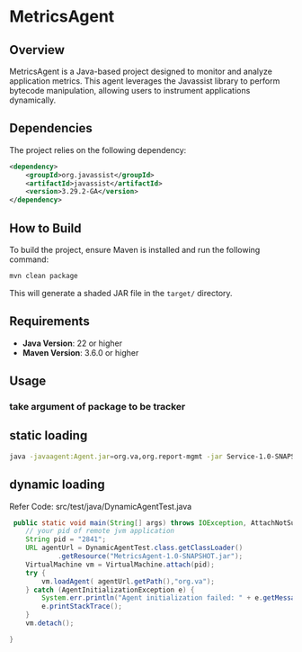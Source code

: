 # MetricsAgent

## Overview
MetricsAgent is a Java-based project designed to monitor and analyze application metrics. This agent leverages the Javassist library to perform bytecode manipulation, allowing users to instrument applications dynamically.



## Dependencies
The project relies on the following dependency:

```xml
<dependency>
    <groupId>org.javassist</groupId>
    <artifactId>javassist</artifactId>
    <version>3.29.2-GA</version>
</dependency>
```



## How to Build
To build the project, ensure Maven is installed and run the following command:
```bash
mvn clean package
```
This will generate a shaded JAR file in the `target/` directory.

## Requirements
- **Java Version**: 22 or higher
- **Maven Version**: 3.6.0 or higher

## Usage

### take argument of package to be tracker


## static loading
```bash
java -javaagent:Agent.jar=org.va,org.report-mgmt -jar Service-1.0-SNAPSHOT.jar
```

## dynamic loading
 Refer Code: src/test/java/DynamicAgentTest.java
```java
 public static void main(String[] args) throws IOException, AttachNotSupportedException, AgentLoadException {
    // your pid of remote jvm application
    String pid = "2841";
    URL agentUrl = DynamicAgentTest.class.getClassLoader()
            .getResource("MetricsAgent-1.0-SNAPSHOT.jar");
    VirtualMachine vm = VirtualMachine.attach(pid);
    try {
        vm.loadAgent( agentUrl.getPath(),"org.va");
    } catch (AgentInitializationException e) {
        System.err.println("Agent initialization failed: " + e.getMessage());
        e.printStackTrace();
    }
    vm.detach();

}
```


